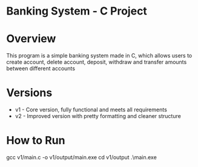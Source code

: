 # Banking System - C Project

# Overview
This program is a simple banking system made in C, which allows users to create account, delete account, deposit, withdraw and transfer amounts between different accounts

# Versions
- v1 - Core version, fully functional and meets all requirements
- v2 - Improved version with pretty formatting and cleaner structure

# How to Run
gcc v1/main.c -o v1/output/main.exe
cd v1/output
.\main.exe
